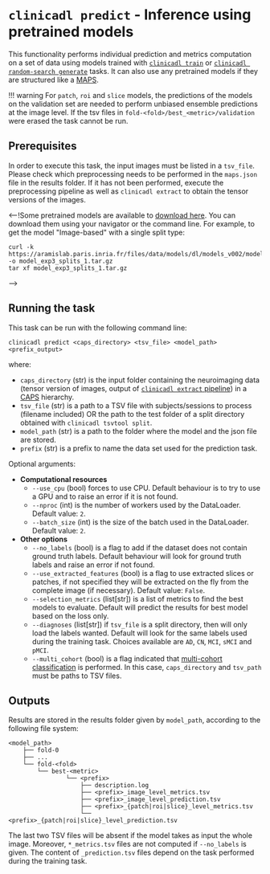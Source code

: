 # `clinicadl predict` - Inference using pretrained models

This functionality performs individual prediction and metrics computation on a set of data using models trained with
[`clinicadl train`](./Train/Introduction.md) or [`clinicadl random-search generate`](./RandomSearch.md)
tasks. It can also use any pretrained models if they are structured like a [MAPS](./MAPS.md).

!!! warning
    For `patch`, `roi` and `slice` models, the predictions of the models on the
    validation set are needed to perform unbiased ensemble predictions at the image level. 
    If the tsv files in `fold-<fold>/best_<metric>/validation` were erased the task cannot
    be run.

## Prerequisites

In order to execute this task, the input images must be listed in a `tsv_file`.
Please check which preprocessing needs to
be performed in the `maps.json` file in the results folder. If it has
not been performed, execute the preprocessing pipeline as well as `clinicadl
extract` to obtain the tensor versions of the images.

<--!Some pretrained models are available to [download
here](https://aramislab.paris.inria.fr/files/data/models/dl/models_v002/). You
can download them using your navigator or the command line. For example, to get
the model "Image-based" with a single split type:

```
curl -k https://aramislab.paris.inria.fr/files/data/models/dl/models_v002/model_exp3_splits_1.tar.gz  -o model_exp3_splits_1.tar.gz
tar xf model_exp3_splits_1.tar.gz
```
-->

## Running the task
This task can be run with the following command line:
```Text
clinicadl predict <caps_directory> <tsv_file> <model_path> <prefix_output>

```
where:

- `caps_directory` (str) is the input folder containing the neuroimaging data
  (tensor version of images, output of [`clinicadl extract`
  pipeline](Preprocessing/Extract.md)) in a
  [CAPS](https://aramislab.paris.inria.fr/clinica/docs/public/latest/CAPS/Introduction/) hierarchy.
- `tsv_file` (str) is a path to a TSV file with subjects/sessions to process (filename
  included) OR the path to the test folder of a split directory obtained with `clinicadl tsvtool split`.
- `model_path` (str) is a path to the folder where the model and the json file
  are stored.
- `prefix` (str) is a prefix to name the data set used for the prediction
  task.

Optional arguments:

- **Computational resources**
    - `--use_cpu` (bool) forces to use CPU. Default behaviour is to try to use a
      GPU and to raise an error if it is not found.
    - `--nproc` (int) is the number of workers used by the DataLoader. Default value: `2`.
    - `--batch_size` (int) is the size of the batch used in the DataLoader. Default value: `2`.
- **Other options**
    - `--no_labels` (bool) is a flag to add if the dataset does not contain ground truth labels. 
      Default behaviour will look for ground truth labels and raise an error if not found.
    - `--use_extracted_features` (bool) is a flag to use extracted slices or
      patches, if not specified they will be extracted on the fly from the complete
      image (if necessary). Default value: `False`.
    - `--selection_metrics` (list[str]) is a list of metrics to find the best models to evaluate.
      Default will predict the results for best model based on the loss only.
    - `--diagnoses` (list[str]) if `tsv_file` is a split directory, then will only load the labels wanted.
    Default will look for the same labels used during the training task.
    Choices available are `AD`, `CN`, `MCI`, `sMCI` and `pMCI`.
    - `--multi_cohort` (bool) is a flag indicated that [multi-cohort classification](Train/Details.md#multi-cohort)
     is performed.
    In this case, `caps_directory` and `tsv_path` must be paths to TSV files.

## Outputs

Results are stored in the results folder given by `model_path`, according to
the following file system:
```
<model_path>
    ├── fold-0  
    ├── ...  
    └── fold-<fold>
        └── best-<metric>
                └── <prefix>
                    ├── description.log
                    ├── <prefix>_image_level_metrics.tsv
                    ├── <prefix>_image_level_prediction.tsv
                    ├── <prefix>_{patch|roi|slice}_level_metrics.tsv
                    └── <prefix>_{patch|roi|slice}_level_prediction.tsv

```
The last two TSV files will be absent if the model takes as input the whole
image. Moreover, `*_metrics.tsv` files are not computed if `--no_labels` is given.
The content of `_prediction.tsv` files depend on the task performed during the training task.
